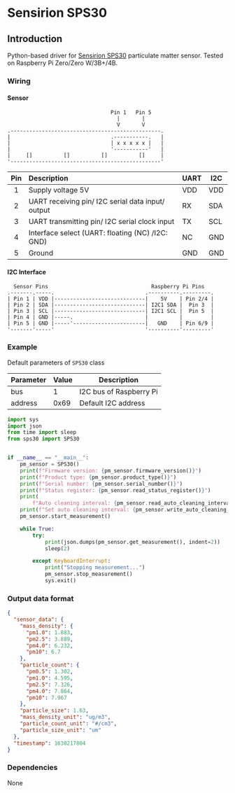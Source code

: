 # Sensirion SPS30

## Introduction

Python-based driver for [Sensirion SPS30](https://www.sensirion.com/en/environmental-sensors/particulate-matter-sensors-pm25/) particulate matter sensor. Tested on Raspberry Pi Zero/Zero W/3B+/4B.

### Wiring

#### Sensor

```none
                                 Pin 1   Pin 5
                                   |       |
                                   V       V
.------------------------------------------------.
|                                .-----------.   |
|                                | x x x x x |   |
|                                '-----------'   |
|     []          []          []          []     |
'------------------------------------------------'
```

| Pin | Description                                       | UART | I2C |
| :-: | :------------------------------------------------ | ---- | --- |
|  1  | Supply voltage 5V                                 | VDD  | VDD |
|  2  | UART receiving pin/ I2C serial data input/ output | RX   | SDA |
|  3  | UART transmitting pin/ I2C serial clock input     | TX   | SCL |
|  4  | Interface select (UART: floating (NC) /I2C: GND)  | NC   | GND |
|  5  | Ground                                            | GND  | GND |

#### I2C Interface

```none
  Sensor Pins                                 Raspberry Pi Pins
.-------.-----.                             .----------.---------.
| Pin 1 | VDD |-----------------------------|    5V    | Pin 2/4 |
| Pin 2 | SDA |-----------------------------| I2C1 SDA |  Pin 3  |
| Pin 3 | SCL |-----------------------------| I2C1 SCL |  Pin 5  |
| Pin 4 | GND |-----.                       |          |         |
| Pin 5 | GND |-----'-----------------------|   GND    | Pin 6/9 |
'-------'-----'                             '----------'---------'
```

### Example

Default parameters of `SPS30` class

| Parameter | Value | Description             |
| --------- | ----- | ----------------------- |
| bus       | 1     | I2C bus of Raspberry Pi |
| address   | 0x69  | Default I2C address     |

```python
import sys
import json
from time import sleep
from sps30 import SPS30


if __name__ == "__main__":
    pm_sensor = SPS30()
    print(f"Firmware version: {pm_sensor.firmware_version()}")
    print(f"Product type: {pm_sensor.product_type()}")
    print(f"Serial number: {pm_sensor.serial_number()}")
    print(f"Status register: {pm_sensor.read_status_register()}")
    print(
        f"Auto cleaning interval: {pm_sensor.read_auto_cleaning_interval()}s")
    print(f"Set auto cleaning interval: {pm_sensor.write_auto_cleaning_interval_days(2)}s")
    pm_sensor.start_measurement()

    while True:
        try:
            print(json.dumps(pm_sensor.get_measurement(), indent=2))
            sleep(2)

        except KeyboardInterrupt:
            print("Stopping measurement...")
            pm_sensor.stop_measurement()
            sys.exit()
```

### Output data format

```json
{
  "sensor_data": {
    "mass_density": {
      "pm1.0": 1.883,
      "pm2.5": 3.889,
      "pm4.0": 6.232,
      "pm10": 6.7
    },
    "particle_count": {
      "pm0.5": 1.302,
      "pm1.0": 4.595,
      "pm2.5": 7.326,
      "pm4.0": 7.864,
      "pm10": 7.967
    },
    "particle_size": 1.63,
    "mass_density_unit": "ug/m3",
    "particle_count_unit": "#/cm3",
    "particle_size_unit": "um"
  },
  "timestamp": 1630217804
}
```

### Dependencies

None

